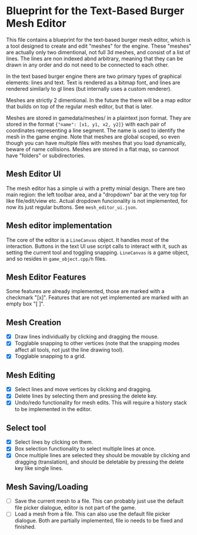 # Blueprint for the Text-Based Burger Mesh Editor
This file contains a blueprint for the text-based burger mesh editor, which is a tool designed to create and edit "meshes" for the engine. These "meshes" are actually only two dimentional, not full 3d meshes, and consist of a list of lines. The lines are non indexed abnd arbitrary, meaning that they can be drawn in any order and do not need to be connected to each other. 

In the text based burger engine there are two primary types of graphical elements: lines and text. Text is rendered as a bitmap font, and lines are rendered similarly to gl lines (but internally uses a custom renderer).

Meshes are strictly 2 dimentional. In the future the there will be a map editor that builds on top of the regular mesh editor, but that is later.

Meshes are stored in gamedata/meshes/ in a plaintext json format. They are stored in the format `{"name": [x1, y1, x2, y2]}` with each pair of coordinates representing a line segment. The name is used to identify the mesh in the game engine. Note that meshes are global scoped, so even though you can have multiple files with meshes that you load dynamically, beware of name collisions. Meshes are stored in a flat map, so cannoot have "folders" or subdirectories.

## Mesh Editor UI
The mesh editor has a simple ui with a pretty minial design. There are two main region: the left toolbar area, and a "dropdown" bar at the very top for like file/edit/view etc. Actual dropdown funcionality is not implemented, for now its just regular buttons. See `mesh_editor_ui.json`.

## Mesh editor implementation
The core of the editor is a `LineCanvas` object. It handles most of the interaction. Buttons in the text UI use script calls to interact with it, such as setting the current tool and toggling snapping. `LineCanvas` is a game object, and so resides in `game_object.cpp/h` files.

## Mesh Editor Features
Some features are already implemented, those are marked with a checkmark "[x]". Features that are not yet implemented are marked with an empty box "[ ]".

## Mesh Creation
- [x] Draw lines individually by clicking and dragging the mouse.
- [x] Togglable snapping to other vertices (note that the snapping modes affect all tools, not just the line drawing tool).
- [x] Togglable snapping to a grid.

## Mesh Editing
- [x] Select lines and move vertices by clicking and dragging.
- [x] Delete lines by selecting them and pressing the delete key.
- [x] Undo/redo functionality for mesh edits. This will require a history stack to be implemented in the editor.

## Select tool
- [x] Select lines by clicking on them.
- [x] Box selection functionality to select multiple lines at once.
- [x] Once multiple lines are selected they should be movable by clicking and dragging (translation), and should be deletable by pressing the delete key like single lines.

## Mesh Saving/Loading
- [ ] Save the current mesh to a file. This can probably just use the default file picker dialogue, editor is not part of the game.
- [ ] Load a mesh from a file. This can also use the default file picker dialogue.
Both are partially implemented, file io needs to be fixed and finished.